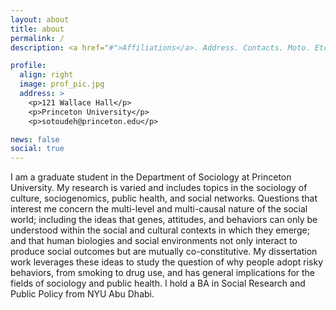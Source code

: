 ```yaml
---
layout: about
title: about
permalink: /
description: <a href="#">Affiliations</a>. Address. Contacts. Moto. Etc.

profile:
  align: right
  image: prof_pic.jpg
  address: >
    <p>121 Wallace Hall</p>
    <p>Princeton University</p>
    <p>sotoudeh@princeton.edu</p>

news: false
social: true
---
```


I am a graduate student in the Department of Sociology at Princeton University. My research is varied and includes topics in the sociology of culture, sociogenomics, public health, and social networks. Questions that interest me concern the multi-level and multi-causal nature of the social world; including the ideas that genes, attitudes, and behaviors can only be understood within the social and cultural contexts in which they emerge; and that human biologies and social environments not only interact to produce social outcomes but are mutually co-constitutive. My dissertation work leverages these ideas to study the question of why people adopt risky behaviors, from smoking to drug use, and has general implications for the fields of sociology and public health. I hold a BA in Social Research and Public Policy from NYU Abu Dhabi.